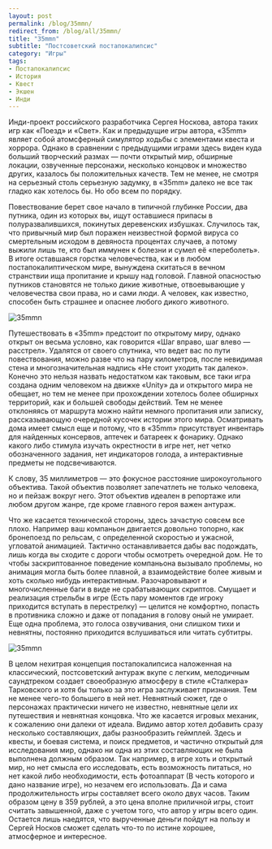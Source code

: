```yaml
---
layout: post
permalink: /blog/35mmn/
redirect_from: /blog/all/35mmn/
title: "35mmn"
subtitle: "Постсоветский постапокалипсис"
category: "Игры"
tags:
- Постапокалипсис
- История
- Квест
- Экшен
- Инди
---
```


Инди-проект российского разработчика Сергея Носкова, автора таких игр как «Поезд» и «Свет». Как и предыдущие игры автора, «35mm» являет собой атомсферный симулятор ходьбы с элементами квеста и хоррора. Однако в сравнении с предыдущими играми здесь виден куда больший творческий размах — почти открытый мир, обширные локации, озвученные персонажи, несколько концовок и множество других, казалось бы положительных качеств. Тем не менее, не смотря на серьезный столь серьезную задумку, в «35mm» далеко не все так гладко как хотелось бы. Но обо всем по порядку.

Повествование берет свое начало в типичной глубинке России, два путника, один из которых вы, ищут оставшиеся припасы в полуразвалившихся, покинутых деревенских избушках. Случилось так, что привычный мир был поражен неизвестной формой вируса со смертельным исходом в девяноста процентах случаев, а потому выжили лишь те, кто был иммунен к болезни и сумел её «переболеть». В итоге оставшаяся горстка человечества, как и в любом постапокалиптическом мире, вынуждена скитаться в вечном странствии ища пропитание и крышу над головой. Главной опасностью путников становятся не только дикие животные, отвоевывающие у человечества свои права, но и сами люди. А человек, как известно, способен быть страшнее и опаснее любого дикого животного.

![35mmn](http://i.imgur.com/MuJxR00.jpg)

<p main>Путешествовать в «35mm» предстоит по открытому миру, однако открыт он весьма условно, как говорится «Шаг вправо, шаг влево — расстрел». Удалятся от своего спутника, что ведет вас по пути повествования, можно разве что на пару километров, после невидимая стена и многозначительная надпись «Не стоит уходить так далеко». Конечно это нельзя назвать недостатком как таковым, все таки игра создана одним человеком на движке «Unity» да и открытого мира не обещает, но тем не менее при прохождении хотелось более обширных территорий, как и большей свободы действий. Тем не менее отклоняясь от маршрута можно найти немного пропитания или записку, рассказывающую очередной кусочек истории этого мира. Осматривать дома имеет смысл еще и потому, что в «35mm» присутствует инвентарь для найденных консервов, аптечек и батареек к фонарику. Однако какого либо стимула изучать окрестности в игре нет, нет четко обозначенного задания, нет индикаторов голода, а интерактивные предметы не подсвечиваются.</p>

<p aside>К слову, 35 миллиметров — это фокусное расстояние широкоугольного объектива. Такой объектив позволяет запечатлеть не только человека, но и пейзаж вокруг него. Этот объектив идеален в репортаже или любом другом жанре, где кроме главного героя важен антураж.</p>

Что же касается технической стороны, здесь зачастую совсем все плохо. Например ваш компаньон двигается довольно топорно, как бронепоезд по рельсам, с определенной скоростью и ужасной, угловатой анимацией. Тактично останавливается дабы вас подождать, лишь когда вы сходите с дороги чтобы осмотреть очередной дом. Не то чтобы заскриптованное поведение компаньона вызывало проблемы, но анимация могла быть более плавной, а взаимодействие более живым и хоть сколько нибудь интерактивным. Разочаровывают и многочисленные баги в виде не срабатывающих скриптов. Смущает и реализация стрельбы в игре (Есть пару моментов где игроку приходится вступать в перестрелку) — целится не комфортно, попасть в противника сложно и даже от попадания в голову оный не умирает. Еще одна проблема, это голоса озвучивания, они слишком тихи и невнятны, постоянно приходится вслушиваться или читать субтитры.

![35mmn](http://i.imgur.com/ld0Jv6I.jpg)

В целом нехитрая концепция постапокалипсиса наложенная на классический, постсоветский антураж вкупе с легким, мелодичным саундтреком создает своеобразную атмосферу в стиле «Сталкера» Тарковского и хотя бы только за это игра заслуживает признания. Тем не менее чего-то большего в ней нет. Невнятный сюжет, где о персонажах практически ничего не известно, невнятные цели их путешествия и невнятная концовка. Что же касается игровых механик, к сожалению они далеки от идеала. Видимо автор хотел добавить сразу несколько составляющих, дабы разнообразить геймплей. Здесь и квесты, и боевая система, и поиск предметов, и частично открытый для исследования мир, однако ни одна из этих составляющих не была выполнена должным образом. Так например, в игре хоть и открытый мир, но нет смысла его исследовать, есть возможность питаться, но нет какой либо необходимости, есть фотоаппарат (В честь которого и дано название игре), но незачем его использовать. Да и сама продолжительность игры составляет всего около двух часов. Таким образом цену в 359 рублей, а это цена вполне приличной игры, стоит считать завышенной, даже с учетом того, что автор у игры всего один. Остается лишь наедятся, что вырученные деньги пойдут на пользу и Сергей Носков сможет сделать что-то по истине хорошее, атмосферное и интересное.